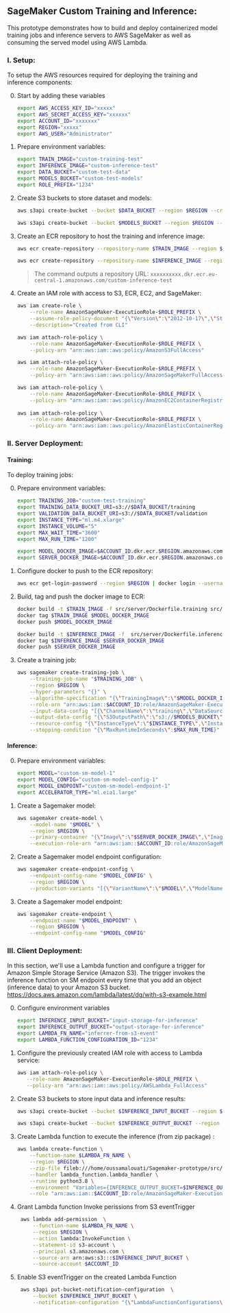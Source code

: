 ## SageMaker Custom Training and Inference:

This prototype demonstrates how to build and deploy containerized model training jobs and inference servers to AWS SageMaker as well as consuming the served model using AWS Lambda.

### I. Setup:

To setup the AWS resources required for deploying the training and inference components: 

0. Start by adding these variables
    ```bash
    export AWS_ACCESS_KEY_ID="xxxxx"
    export AWS_SECRET_ACCESS_KEY="xxxxxx"
    export ACCOUNT_ID="xxxxxxx"
    export REGION="xxxxx"
    export AWS_USER="Administrator"
    ```

0. Prepare environment variables:
    ```bash
    export TRAIN_IMAGE="custom-training-test"
    export INFERENCE_IMAGE="custom-inference-test"
    export DATA_BUCKET="custom-test-data"
    export MODELS_BUCKET="custom-test-models"
    export ROLE_PREFIX="1234"
    ```

1. Create S3 buckets to store dataset and models:
    ```bash
    aws s3api create-bucket --bucket $DATA_BUCKET --region $REGION --create-bucket-configuration LocationConstraint=$REGION
    ```
    ```bash
    aws s3api create-bucket --bucket $MODELS_BUCKET --region $REGION --create-bucket-configuration LocationConstraint=$REGION
    ```

2. Create an ECR repository to host the training and inference image:
    ```bash
    aws ecr create-repository --repository-name $TRAIN_IMAGE --region $REGION
    ```

    ```bash
    aws ecr create-repository --repository-name $INFERENCE_IMAGE --region $REGION
    ```
    > The command outputs a repository URL: `xxxxxxxxxx.dkr.ecr.eu-central-1.amazonaws.com/custom-inference-test`

3. Create an IAM role with access to S3, ECR, EC2, and SageMaker:
    ```bash
    aws iam create-role \
        --role-name AmazonSageMaker-ExecutionRole-$ROLE_PREFIX \
        --assume-role-policy-document "{\"Version\":\"2012-10-17\",\"Statement\":[{\"Effect\":\"Allow\",\"Principal\":{\"AWS\":\"arn:aws:iam::$ACCOUNT_ID:user\/$AWS_USER\",\"Service\":\"sagemaker.amazonaws.com\"},\"Action\":\"sts:AssumeRole\"},{\"Effect\":\"Allow\",\"Principal\":{\"AWS\":\"arn:aws:iam::$ACCOUNT_ID:user\/$AWS_USER\",\"Service\":\"lambda.amazonaws.com\"},\"Action\":\"sts:AssumeRole\"}]}" \
        --description="Created from CLI"
    
    aws iam attach-role-policy \
        --role-name AmazonSageMaker-ExecutionRole-$ROLE_PREFIX \
        --policy-arn "arn:aws:iam::aws:policy/AmazonS3FullAccess"
    
    aws iam attach-role-policy \
        --role-name AmazonSageMaker-ExecutionRole-$ROLE_PREFIX \
        --policy-arn "arn:aws:iam::aws:policy/AmazonSageMakerFullAccess"
    
    aws iam attach-role-policy \
        --role-name AmazonSageMaker-ExecutionRole-$ROLE_PREFIX \
        --policy-arn "arn:aws:iam::aws:policy/AmazonEC2ContainerRegistryFullAccess"
         
    aws iam attach-role-policy \
        --role-name AmazonSageMaker-ExecutionRole-$ROLE_PREFIX \
        --policy-arn "arn:aws:iam::aws:policy/AmazonElasticContainerRegistryPublicFullAccess"
    ```


### II. Server Deployment:

#### Training:

To deploy training jobs: 

0. Prepare environment variables:
    ```bash
    export TRAINING_JOB="custom-test-training"
    export TRAINING_DATA_BUCKET_URI=s3://$DATA_BUCKET/training
    export VALIDATION_DATA_BUCKET_URI=s3://$DATA_BUCKET/validation
    export INSTANCE_TYPE="ml.m4.xlarge"
    export INSTANCE_VOLUME="5"
    export MAX_WAIT_TIME="3600"
    export MAX_RUN_TIME="1200"

    export MODEL_DOCKER_IMAGE=$ACCOUNT_ID.dkr.ecr.$REGION.amazonaws.com/$TRAIN_IMAGE
    export SERVER_DOCKER_IMAGE=$ACCOUNT_ID.dkr.ecr.$REGION.amazonaws.com/$INFERENCE_IMAGE
    ```

1. Configure docker to push to the ECR repository:
    ```bash
    aws ecr get-login-password --region $REGION | docker login --username AWS --password-stdin $ACCOUNT_ID.dkr.ecr.$REGION.amazonaws.com/
    ```

2. Build, tag and push the docker image to ECR:
    ```bash
    docker build -t $TRAIN_IMAGE -f src/server/Dockerfile.training src/server/
    docker tag $TRAIN_IMAGE $MODEL_DOCKER_IMAGE
    docker push $MODEL_DOCKER_IMAGE
    ```
    ```bash
    docker build -t $INFERENCE_IMAGE -f  src/server/Dockerfile.inference src/server/
    docker tag $INFERENCE_IMAGE $SERVER_DOCKER_IMAGE
    docker push $SERVER_DOCKER_IMAGE
    ```

4. Create a training job:
    ```bash    
    aws sagemaker create-training-job \
        --training-job-name "$TRAINING_JOB" \
        --region $REGION \
        --hyper-parameters "{}" \
        --algorithm-specification "{\"TrainingImage\":\"$MODEL_DOCKER_IMAGE\",\"TrainingInputMode\":\"File\"}" \
        --role-arn "arn:aws:iam::$ACCOUNT_ID:role/AmazonSageMaker-ExecutionRole-$ROLE_PREFIX" \
        --input-data-config "[{\"ChannelName\":\"training\",\"DataSource\":{\"S3DataSource\":{\"S3DataType\":\"S3Prefix\",\"S3Uri\":\"$TRAINING_DATA_BUCKET_URI\",\"S3DataDistributionType\":\"FullyReplicated\"}},\"CompressionType\":\"None\",\"RecordWrapperType\":\"None\",\"InputMode\":\"File\"},{\"ChannelName\":\"validation\",\"DataSource\":{\"S3DataSource\":{\"S3DataType\":\"S3Prefix\",\"S3Uri\":\"$VALIDATION_DATA_BUCKET_URI\",\"S3DataDistributionType\":\"FullyReplicated\"}},\"CompressionType\":\"None\",\"RecordWrapperType\":\"None\",\"InputMode\":\"File\"}]"  \
        --output-data-config "{\"S3OutputPath\":\"s3://$MODELS_BUCKET\"}" \
        --resource-config "{\"InstanceType\":\"$INSTANCE_TYPE\",\"InstanceCount\":1,\"VolumeSizeInGB\":$INSTANCE_VOLUME}" \
        --stopping-condition "{\"MaxRuntimeInSeconds\":$MAX_RUN_TIME}"
    ```


#### Inference:

0. Prepare environment variables:
    ```bash
    export MODEL="custom-sm-model-1"
    export MODEL_CONFIG="custom-sm-model-config-1"
    export MODEL_ENDPOINT="custom-sm-model-endpoint-1"
    export ACCELERATOR_TYPE="ml.eia1.large"
    ```
1. Create a Sagemaker model:
    ```bash
    aws sagemaker create-model \
        --model-name "$MODEL" \
        --region $REGION \
        --primary-container "{\"Image\":\"$SERVER_DOCKER_IMAGE\",\"ImageConfig\":{\"RepositoryAccessMode\":\"Platform\"},\"Mode\":\"SingleModel\",\"ModelDataUrl\":\"s3://$MODELS_BUCKET\/$TRAINING_JOB\/output\/model.tar.gz\"}" \
        --execution-role-arn "arn:aws:iam::$ACCOUNT_ID:role/AmazonSageMaker-ExecutionRole-$ROLE_PREFIX" 
    ```

2. Create a Sagemaker model endpoint configuration:
    ```bash
    aws sagemaker create-endpoint-config \
        --endpoint-config-name "$MODEL_CONFIG" \
        --region $REGION \
        --production-variants "[{\"VariantName\":\"$MODEL\",\"ModelName\":\"$MODEL\",\"InitialInstanceCount\":1,\"InstanceType\":\"$INSTANCE_TYPE\",\"InitialVariantWeight\":1}]" \
    ```

3. Create a Sagemaker model endpoint:
    ```bash
    aws sagemaker create-endpoint \
        --endpoint-name "$MODEL_ENDPOINT" \
        --region $REGION \
        --endpoint-config-name "$MODEL_CONFIG"
    ```
    

### III. Client Deployment:

In this section, we'll use a Lambda function and configure a trigger for Amazon Simple Storage Service (Amazon S3). The trigger invokes the inference function on SM endpoint every time that you add an object (inference data) to your Amazon S3 bucket.
https://docs.aws.amazon.com/lambda/latest/dg/with-s3-example.html

0. Configure environment variables 
    ```bash 
    export INFERENCE_INPUT_BUCKET="input-storage-for-inference"
    export INFERENCE_OUTPUT_BUCKET="output-storage-for-inference"
    export LAMBDA_FN_NAME="inferrer-from-s3-event" 
    export LAMBDA_FUNCTION_CONFIGURATION_ID="1234"
    ```
1. Configure the previously created IAM role with access to Lambda service:
     ```bash
    aws iam attach-role-policy \
        --role-name AmazonSageMaker-ExecutionRole-$ROLE_PREFIX \
        --policy-arn "arn:aws:iam::aws:policy/AWSLambda_FullAccess"
    ```

2. Create S3 buckets to store input data and inference results:
    ```bash
    aws s3api create-bucket --bucket $INFERENCE_INPUT_BUCKET --region $REGION --create-bucket-configuration LocationConstraint=$REGION
    ```
    ```bash
    aws s3api create-bucket --bucket $INFERENCE_OUTPUT_BUCKET --region $REGION --create-bucket-configuration LocationConstraint=$REGION
    ```

3. Create Lambda function to execute the inference (from zip package) :
    ```bash
    aws lambda create-function \
        --function-name $LAMBDA_FN_NAME \
        --region $REGION \
        --zip-file fileb:///home/oussamalouati/Sagemaker-prototype/src/client/lambda_function.zip \
        --handler lambda_function.lambda_handler \
        --runtime python3.8 \
        --environment "Variables={INFERENCE_OUTPUT_BUCKET=$INFERENCE_OUTPUT_BUCKET,MODEL_ENDPOINT=$MODEL_ENDPOINT}" \
        --role "arn:aws:iam::$ACCOUNT_ID:role/AmazonSageMaker-ExecutionRole-$ROLE_PREFIX"

    ```
5. Grant Lambda function Invoke perissions from S3 eventTrigger
   ```bash
    aws lambda add-permission  \
        --function-name $LAMBDA_FN_NAME \
        --region $REGION \
        --action lambda:InvokeFunction \
        --statement-id s3-account \
        --principal s3.amazonaws.com \
        --source-arn arn:aws:s3:::$INFERENCE_INPUT_BUCKET \
        --source-account $ACCOUNT_ID

4. Enable S3 eventTrigger on the created Lambda Function

   ```bash
    aws s3api put-bucket-notification-configuration  \
        --bucket $INFERENCE_INPUT_BUCKET \
        --notification-configuration "{\"LambdaFunctionConfigurations\":[{\"Id\":\"$LAMBDA_FUNCTION_CONFIGURATION_ID\",\"LambdaFunctionArn\":\"arn:aws:lambda:$REGION:$ACCOUNT_ID:function:$LAMBDA_FN_NAME\",\"Events\":[\"s3:ReducedRedundancyLostObject\",\"s3:ObjectCreated:Put\",\"s3:ObjectCreated:Post\",\"s3:ObjectCreated:Copy\",\"s3:ObjectCreated:CompleteMultipartUpload\"]}]}"
    ```



